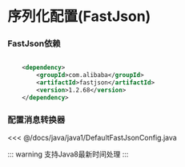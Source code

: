 # 序列化配置(FastJson)

### FastJson依赖
```xml

    <dependency>
        <groupId>com.alibaba</groupId>
        <artifactId>fastjson</artifactId>
        <version>1.2.68</version>
    </dependency>

```

### 配置消息转换器
<<< @/docs/java/java1/DefaultFastJsonConfig.java


::: warning
支持Java8最新时间处理
:::
